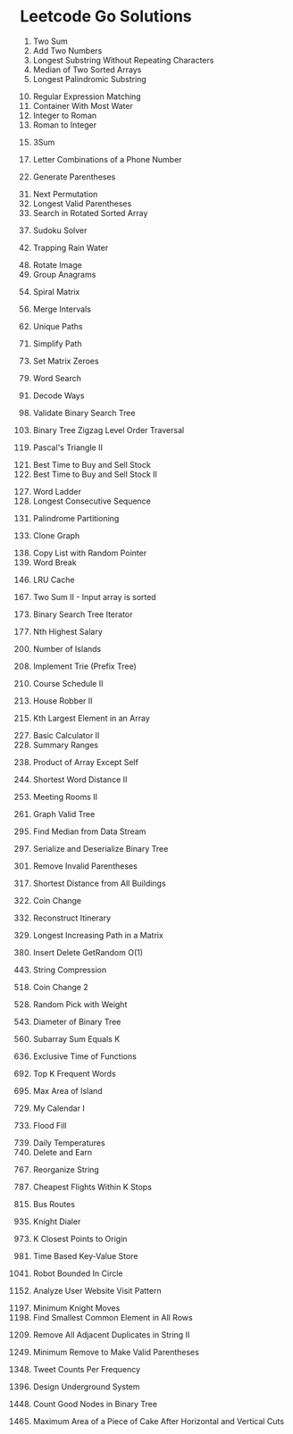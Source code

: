 # Leetcode Go Solutions
1. Two Sum
2. Add Two Numbers
3. Longest Substring Without Repeating Characters
4. Median of Two Sorted Arrays
5. Longest Palindromic Substring
<!-- end of the list -->
10. Regular Expression Matching
11. Container With Most Water
12. Integer to Roman
13. Roman to Integer
<!-- end of the list -->
15. 3Sum
<!-- end of the list -->
17. Letter Combinations of a Phone Number
<!-- end of the list -->
22. Generate Parentheses
<!-- end of the list -->
31. Next Permutation
32. Longest Valid Parentheses
33. Search in Rotated Sorted Array
<!-- end of the list -->
37. Sudoku Solver
<!-- end of the list -->
42. Trapping Rain Water
<!-- end of the list -->
48. Rotate Image
49. Group Anagrams
<!-- end of the list -->
54. Spiral Matrix
<!-- end of the list -->
56. Merge Intervals
<!-- end of the list -->
62. Unique Paths
<!-- end of the list -->
71. Simplify Path
<!-- end of the list -->
73. Set Matrix Zeroes
<!-- end of the list -->
79. Word Search
<!-- end of the list -->
91. Decode Ways
<!-- end of the list -->
98. Validate Binary Search Tree
<!-- end of the list -->
103. Binary Tree Zigzag Level Order Traversal
<!-- end of the list -->
119. Pascal's Triangle II
<!-- end of the list -->
121. Best Time to Buy and Sell Stock
122. Best Time to Buy and Sell Stock II
<!-- end of the list -->
127. Word Ladder
128. Longest Consecutive Sequence
<!-- end of the list -->
131. Palindrome Partitioning
<!-- end of the list -->
133. Clone Graph
<!-- end of the list -->
138. Copy List with Random Pointer
139. Word Break
<!-- end of the list -->
146. LRU Cache
<!-- end of the list -->
167. Two Sum II - Input array is sorted
<!-- end of the list -->
173. Binary Search Tree Iterator
<!-- end of the list -->
177. Nth Highest Salary
<!-- end of the list -->
200. Number of Islands
<!-- end of the list -->
208. Implement Trie (Prefix Tree)
<!-- end of the list -->
210. Course Schedule II
<!-- end of the list -->
213. House Robber II
<!-- end of the list -->
215. Kth Largest Element in an Array
<!-- end of the list -->
227. Basic Calculator II
228. Summary Ranges
<!-- end of the list -->
238. Product of Array Except Self
<!-- end of the list -->
244. Shortest Word Distance II
<!-- end of the list -->
253. Meeting Rooms II
<!-- end of the list -->
261. Graph Valid Tree
<!-- end of the list -->
295. Find Median from Data Stream
<!-- end of the list -->
297. Serialize and Deserialize Binary Tree
<!-- end of the list -->
301. Remove Invalid Parentheses
<!-- end of the list -->
317. Shortest Distance from All Buildings
<!-- end of the list -->
322. Coin Change
<!-- end of the list -->
332. Reconstruct Itinerary
<!-- end of the list -->
329. Longest Increasing Path in a Matrix
<!-- end of the list -->
380. Insert Delete GetRandom O(1)
<!-- end of the list -->
443. String Compression
<!-- end of the list -->
518. Coin Change 2
<!-- end of the list -->
528. Random Pick with Weight
<!-- end of the list -->
543. Diameter of Binary Tree
<!-- end of the list -->
560. Subarray Sum Equals K
<!-- end of the list -->
636. Exclusive Time of Functions
<!-- end of the list -->
692. Top K Frequent Words
<!-- end of the list -->
695. Max Area of Island
<!-- end of the list -->
729. My Calendar I
<!-- end of the list -->
733. Flood Fill
<!-- end of the list -->
739. Daily Temperatures
740. Delete and Earn
<!-- end of the list -->
767. Reorganize String
<!-- end of the list -->
787. Cheapest Flights Within K Stops
<!-- end of the list -->
815. Bus Routes
<!-- end of the list -->
935. Knight Dialer
<!-- end of the list -->
973. K Closest Points to Origin
<!-- end of the list -->
981. Time Based Key-Value Store
<!-- end of the list -->
1041. Robot Bounded In Circle
<!-- end of the list -->
1152. Analyze User Website Visit Pattern
<!-- end of the list -->
1197. Minimum Knight Moves
1198. Find Smallest Common Element in All Rows
<!-- end of the list -->
1209. Remove All Adjacent Duplicates in String II
<!-- end of the list -->
1249. Minimum Remove to Make Valid Parentheses
<!-- end of the list -->
1348. Tweet Counts Per Frequency
<!-- end of the list -->
1396. Design Underground System
<!-- end of the list -->
1448. Count Good Nodes in Binary Tree
<!-- end of the list -->
1465. Maximum Area of a Piece of Cake After Horizontal and Vertical Cuts